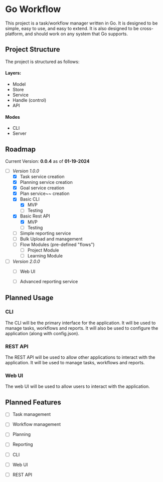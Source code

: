 # Go Workflow


This project is a task/workflow manager written in Go. It is designed to be
simple, easy to use, and easy to extend. It is also designed to be
cross-platform, and should work on any system that Go supports.

## Project Structure

The project is structured as follows:
#### Layers:
- Model
- Store
- Service
- Handle (control)
- API
#### Modes
- CLI
- Server

## Roadmap
Current Version: **0.0.4** as of **01-19-2024**

- [ ] *Version 1.0.0*
  - [x] Task service creation
  - [x] Planning service creation
  - [x] Goal service creation
  - [x] Plan service~~ creation
  - [X] Basic CLI
    - [X] MVP
    - [ ] Testing
  - [X] Basic Rest API
    - [X] MVP
    - [ ] Testing
  - [ ] Simple reporting service
  - [ ] Bulk Upload and management
  - [ ] Flow Modules (pre-defined "flows")
    - [ ] Project Module
    - [ ] Learning Module

-[ ] *Version 2.0.0*
    - [ ] Web UI
    - [ ] Advanced reporting service


## Planned Usage

### CLI

The CLI will be the primary interface for the application. It will be used to
manage tasks, workflows and reports.  It will also be used to configure the
application (along with config.json).

### REST API

The REST API will be used to allow other applications to interact with the
application. It will be used to manage tasks, workflows and reports.

### Web UI

The web UI will be used to allow users to interact with the application.

## Planned Features
- [ ] Task management
- [ ] Workflow management
- [ ] Planning
- [ ] Reporting
- [ ] CLI
- [ ] Web UI
- [ ] REST API

